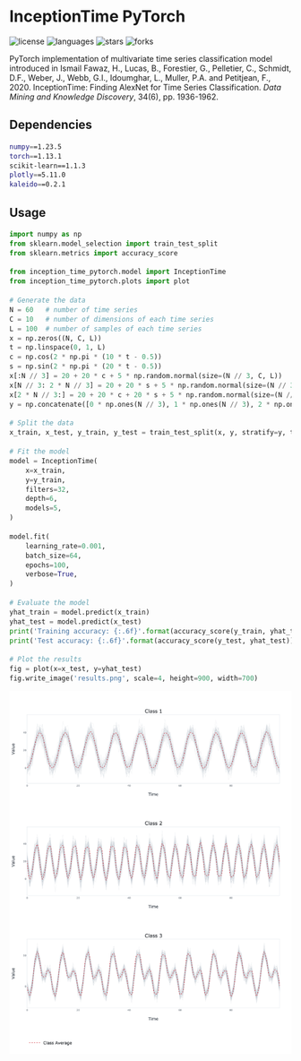# InceptionTime PyTorch

![license](https://img.shields.io/github/license/flaviagiammarino/inception-time-pytorch)
![languages](https://img.shields.io/github/languages/top/flaviagiammarino/inception-time-pytorch)
![stars](https://img.shields.io/github/stars/flaviagiammarino/inception-time-pytorch)
![forks](https://img.shields.io/github/forks/flaviagiammarino/inception-time-pytorch)

PyTorch implementation of multivariate time series classification model introduced in Ismail Fawaz, H., Lucas, B., Forestier, G., Pelletier, C.,
Schmidt, D.F., Weber, J., Webb, G.I., Idoumghar, L., Muller, P.A. and Petitjean, F., 2020. InceptionTime:
Finding AlexNet for Time Series Classification. *Data Mining and Knowledge Discovery*, 34(6), pp. 1936-1962.

## Dependencies
```bash
numpy==1.23.5
torch==1.13.1
scikit-learn==1.1.3
plotly==5.11.0
kaleido==0.2.1
```
## Usage
```python
import numpy as np
from sklearn.model_selection import train_test_split
from sklearn.metrics import accuracy_score

from inception_time_pytorch.model import InceptionTime
from inception_time_pytorch.plots import plot

# Generate the data
N = 60   # number of time series
C = 10   # number of dimensions of each time series
L = 100  # number of samples of each time series
x = np.zeros((N, C, L))
t = np.linspace(0, 1, L)
c = np.cos(2 * np.pi * (10 * t - 0.5))
s = np.sin(2 * np.pi * (20 * t - 0.5))
x[:N // 3] = 20 + 20 * c + 5 * np.random.normal(size=(N // 3, C, L))
x[N // 3: 2 * N // 3] = 20 + 20 * s + 5 * np.random.normal(size=(N // 3, C, L))
x[2 * N // 3:] = 20 + 20 * c + 20 * s + 5 * np.random.normal(size=(N // 3, C, L))
y = np.concatenate([0 * np.ones(N // 3), 1 * np.ones(N // 3), 2 * np.ones(N // 3)])

# Split the data
x_train, x_test, y_train, y_test = train_test_split(x, y, stratify=y, test_size=0.3)

# Fit the model
model = InceptionTime(
    x=x_train,
    y=y_train,
    filters=32,
    depth=6,
    models=5,
)

model.fit(
    learning_rate=0.001,
    batch_size=64,
    epochs=100,
    verbose=True,
)

# Evaluate the model
yhat_train = model.predict(x_train)
yhat_test = model.predict(x_test)
print('Training accuracy: {:.6f}'.format(accuracy_score(y_train, yhat_train)))
print('Test accuracy: {:.6f}'.format(accuracy_score(y_test, yhat_test)))

# Plot the results
fig = plot(x=x_test, y=yhat_test)
fig.write_image('results.png', scale=4, height=900, width=700)
```
![results](example/results.png)
